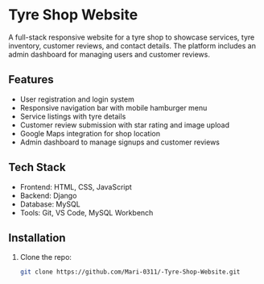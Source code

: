 # Tyre Shop Website

A full-stack responsive website for a tyre shop to showcase services, tyre inventory, customer reviews, and contact details. 
The platform includes an admin dashboard for managing users and customer reviews.

## Features
- User registration and login system
- Responsive navigation bar with mobile hamburger menu
- Service listings with tyre details
- Customer review submission with star rating and image upload
- Google Maps integration for shop location
- Admin dashboard to manage signups and customer reviews

## Tech Stack
- Frontend: HTML, CSS, JavaScript
- Backend: Django
- Database: MySQL
- Tools: Git, VS Code, MySQL Workbench

## Installation
1. Clone the repo:
   ```bash
   git clone https://github.com/Mari-0311/-Tyre-Shop-Website.git

